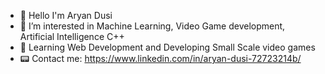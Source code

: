 - 👋 Hello I'm Aryan Dusi
- 👑 I’m interested in Machine Learning, Video Game development, Artificial Intelligence C++
- 🧐 Learning Web Development and Developing Small Scale video games
- 📟 Contact me: https://www.linkedin.com/in/aryan-dusi-72723214b/

<!---
Ad2527/Ad2527 is a ✨ special ✨ repository because its `README.md` (this file) appears on your GitHub profile.
You can click the Preview link to take a look at your changes.
--->
